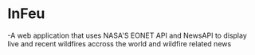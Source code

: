 # InFeu
-A web application that uses NASA'S EONET API and NewsAPI to display live and recent wildfires accross the world and wildfire related news
